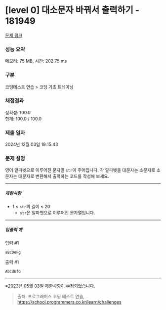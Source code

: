 # [level 0] 대소문자 바꿔서 출력하기 - 181949 

[문제 링크](https://school.programmers.co.kr/learn/courses/30/lessons/181949) 

### 성능 요약

메모리: 75 MB, 시간: 202.75 ms

### 구분

코딩테스트 연습 > 코딩 기초 트레이닝

### 채점결과

정확성: 100.0<br/>합계: 100.0 / 100.0

### 제출 일자

2024년 12월 03일 19:15:43

### 문제 설명

<p style="user-select: auto !important;">영어 알파벳으로 이루어진 문자열 <code style="user-select: auto !important;">str</code>이 주어집니다. 각 알파벳을 대문자는 소문자로 소문자는 대문자로 변환해서 출력하는 코드를 작성해 보세요.</p>

<hr style="user-select: auto !important;">

<h5 style="user-select: auto !important;">제한사항</h5>

<ul style="user-select: auto !important;">
<li style="user-select: auto !important;">1 ≤ <code style="user-select: auto !important;">str</code>의 길이 ≤ 20

<ul style="user-select: auto !important;">
<li style="user-select: auto !important;"><code style="user-select: auto !important;">str</code>은 알파벳으로 이루어진 문자열입니다.</li>
</ul></li>
</ul>

<hr style="user-select: auto !important;">

<h5 style="user-select: auto !important;">입출력 예</h5>

<p style="user-select: auto !important;">입력 #1</p>
<div class="highlight" style="user-select: auto !important;"><pre class="codehilite" style="user-select: auto !important;"><code style="user-select: auto !important;">aBcDeFg
</code></pre></div>
<p style="user-select: auto !important;">출력 #1</p>
<div class="highlight" style="user-select: auto !important;"><pre class="codehilite" style="user-select: auto !important;"><code style="user-select: auto !important;">AbCdEfG
</code></pre></div>
<hr style="user-select: auto !important;">

<p style="user-select: auto !important;">※2023년 05월 03일 제한사항이 수정되었습니다.</p>


> 출처: 프로그래머스 코딩 테스트 연습, https://school.programmers.co.kr/learn/challenges